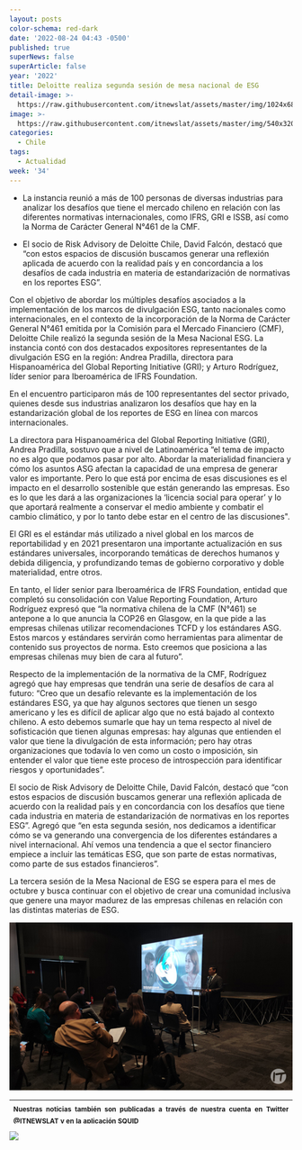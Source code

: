 ```yaml
---
layout: posts
color-schema: red-dark
date: '2022-08-24 04:43 -0500'
published: true
superNews: false
superArticle: false
year: '2022'
title: Deloitte realiza segunda sesión de mesa nacional de ESG
detail-image: >-
  https://raw.githubusercontent.com/itnewslat/assets/master/img/1024x680/ESG-Deloitte-g.jpg
image: >-
  https://raw.githubusercontent.com/itnewslat/assets/master/img/540x320/ESG-Deloitte-p.jpg
categories:
  - Chile
tags:
  - Actualidad
week: '34'
---
```

- La instancia reunió a más de 100 personas de diversas industrias para analizar los desafíos que tiene el mercado chileno en relación con las diferentes normativas internacionales, como IFRS, GRI e ISSB, así como la Norma de Carácter General N°461 de la CMF.

- El socio de Risk Advisory de Deloitte Chile, David Falcón, destacó que “con estos espacios de discusión buscamos generar una reflexión aplicada de acuerdo con la realidad país y en concordancia a los desafíos de cada industria en materia de estandarización de normativas en los reportes ESG”.


Con el objetivo de abordar los múltiples desafíos asociados a la implementación de los marcos de divulgación ESG, tanto nacionales como internacionales, en el contexto de la incorporación de la Norma de Carácter General N°461 emitida por la Comisión para el Mercado Financiero (CMF), Deloitte Chile realizó la segunda sesión de la Mesa Nacional ESG. La instancia contó con dos destacados expositores representantes de la divulgación ESG en la región: Andrea Pradilla, directora para Hispanoamérica del Global Reporting Initiative (GRI); y Arturo Rodríguez, líder senior para Iberoamérica de IFRS Foundation.

En el encuentro participaron más de 100 representantes del sector privado, quienes desde sus industrias analizaron los desafíos que hay en la estandarización global de los reportes de ESG en línea con marcos internacionales.

La directora para Hispanoamérica del Global Reporting Initiative (GRI), Andrea Pradilla, sostuvo que a nivel de Latinoamérica “el tema de impacto no es algo que podamos pasar por alto. Abordar la materialidad financiera y cómo los asuntos ASG afectan la capacidad de una empresa de generar valor es importante. Pero lo que está por encima de esas discusiones es el impacto en el desarrollo sostenible que están generando las empresas. Eso es lo que les dará a las organizaciones la ‘licencia social para operar’ y lo que aportará realmente a conservar el medio ambiente y combatir el cambio climático, y por lo tanto debe estar en el centro de las discusiones".

El GRI es el estándar más utilizado a nivel global en los marcos de reportabilidad y en 2021 presentaron una importante actualización en sus estándares universales, incorporando temáticas de derechos humanos y debida diligencia, y profundizando temas de gobierno corporativo y doble materialidad, entre otros.

En tanto, el líder senior para Iberoamérica de IFRS Foundation, entidad que completó su consolidación con Value Reporting Foundation, Arturo Rodríguez expresó que “la normativa chilena de la CMF (N°461) se antepone a lo que anuncia la COP26 en Glasgow, en la que pide a las empresas chilenas utilizar recomendaciones TCFD y los estándares ASG. Estos marcos y estándares servirán como herramientas para alimentar de contenido sus proyectos de norma. Esto creemos que posiciona a las empresas chilenas muy bien de cara al futuro”. 

Respecto de la implementación de la normativa de la CMF, Rodríguez agregó que hay empresas que tendrán una serie de desafíos de cara al futuro: “Creo que un desafío relevante es la implementación de los estándares ESG, ya que hay algunos sectores que tienen un sesgo americano y les es difícil de aplicar algo que no está bajado al contexto chileno. A esto debemos sumarle que hay un tema respecto al nivel de sofisticación que tienen algunas empresas: hay algunas que entienden el valor que tiene la divulgación de esta información; pero hay otras organizaciones que todavía lo ven como un costo o imposición, sin entender el valor que tiene este proceso de introspección para identificar riesgos y oportunidades”.

El socio de Risk Advisory de Deloitte Chile, David Falcón, destacó que “con estos espacios de discusión buscamos generar una reflexión aplicada de acuerdo con la realidad país y en concordancia con los desafíos que tiene cada industria en materia de estandarización de normativas en los reportes ESG”. Agregó que “en esta segunda sesión, nos dedicamos a identificar cómo se va generando una convergencia de los diferentes estándares a nivel internacional. Ahí vemos una tendencia a que el sector financiero empiece a incluir las temáticas ESG, que son parte de estas normativas, como parte de sus estados financieros”.

La tercera sesión de la Mesa Nacional de ESG se espera para el mes de octubre y busca continuar con el objetivo de crear una comunidad inclusiva que genere una mayor madurez de las empresas chilenas en relación con las distintas materias de ESG. 

![](https://raw.githubusercontent.com/itnewslat/assets/master/img/540x320/ESG-Deloitte-p.jpg)

<table style="height: 42px;" width="569">
<tbody>
<tr>
<td style="text-align: justify;"><sub><strong>Nuestras noticias también son publicadas a través de nuestra cuenta en Twitter <a href="https://twitter.com/itnewslat?lang=es">@ITNEWSLAT</a> y en la aplicación <a href="https://squidapp.co/en/">SQUID</a></strong></sub></td>
</tr>
</tbody>
</table>

<img src="https://tracker.metricool.com/c3po.jpg?hash=56f88a41e39ab42c063cc51676587a04"/>